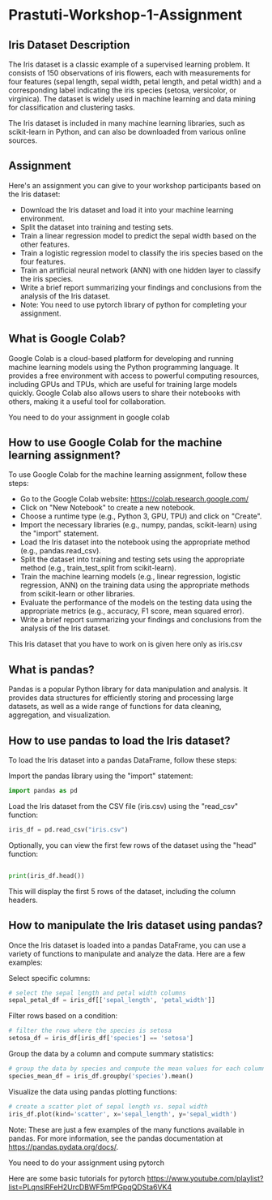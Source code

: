 # Prastuti-Workshop-1-Assignment

## Iris Dataset Description

The Iris dataset is a classic example of a supervised learning problem. It consists of 150 observations of iris flowers, each with measurements for four features (sepal length, sepal width, petal length, and petal width) and a corresponding label indicating the iris species (setosa, versicolor, or virginica). The dataset is widely used in machine learning and data mining for classification and clustering tasks.

The Iris dataset is included in many machine learning libraries, such as scikit-learn in Python, and can also be downloaded from various online sources.

## Assignment

Here's an assignment you can give to your workshop participants based on the Iris dataset:

 - Download the Iris dataset and load it into your machine learning environment.
 - Split the dataset into training and testing sets.
 - Train a linear regression model to predict the sepal width based on the other features.
 - Train a logistic regression model to classify the iris species based on the four features.
 - Train an artificial neural network (ANN) with one hidden layer to classify the iris species.
 - Write a brief report summarizing your findings and conclusions from the analysis of the Iris dataset.
 - Note: You need to use pytorch library of python for completing your assignment.




## What is Google Colab?

Google Colab is a cloud-based platform for developing and running machine learning models using the Python programming language. It provides a free environment with access to powerful computing resources, including GPUs and TPUs, which are useful for training large models quickly. Google Colab also allows users to share their notebooks with others, making it a useful tool for collaboration.

You need to do your assignment in google colab

## How to use Google Colab for the machine learning assignment?

To use Google Colab for the machine learning assignment, follow these steps:

 - Go to the Google Colab website: https://colab.research.google.com/
 - Click on "New Notebook" to create a new notebook.
 - Choose a runtime type (e.g., Python 3, GPU, TPU) and click on "Create".
 - Import the necessary libraries (e.g., numpy, pandas, scikit-learn) using the "import" statement.
 - Load the Iris dataset into the notebook using the appropriate method (e.g., pandas.read_csv).
 - Split the dataset into training and testing sets using the appropriate method (e.g., train_test_split from scikit-learn).
 - Train the machine learning models (e.g., linear regression, logistic regression, ANN) on the training data using the appropriate methods from scikit-learn or other libraries.
 - Evaluate the performance of the models on the testing data using the appropriate metrics (e.g., accuracy, F1 score, mean squared error).
 - Write a brief report summarizing your findings and conclusions from the analysis of the Iris dataset.

This Iris dataset that you have to work on is given here only as iris.csv

## What is pandas?

Pandas is a popular Python library for data manipulation and analysis. It provides data structures for efficiently storing and processing large datasets, as well as a wide range of functions for data cleaning, aggregation, and visualization.

## How to use pandas to load the Iris dataset?

To load the Iris dataset into a pandas DataFrame, follow these steps:

Import the pandas library using the "import" statement:

```python
import pandas as pd
```

Load the Iris dataset from the CSV file (iris.csv) using the "read_csv" function:

```python
iris_df = pd.read_csv("iris.csv")
```

Optionally, you can view the first few rows of the dataset using the "head" function:

```python

print(iris_df.head())
```

This will display the first 5 rows of the dataset, including the column headers.

## How to manipulate the Iris dataset using pandas?

Once the Iris dataset is loaded into a pandas DataFrame, you can use a variety of functions to manipulate and analyze the data. Here are a few examples:

Select specific columns:
```python
# select the sepal length and petal width columns
sepal_petal_df = iris_df[['sepal_length', 'petal_width']]
```

Filter rows based on a condition:

```python
# filter the rows where the species is setosa
setosa_df = iris_df[iris_df['species'] == 'setosa']
```

Group the data by a column and compute summary statistics:

```python
# group the data by species and compute the mean values for each column
species_mean_df = iris_df.groupby('species').mean()
```

Visualize the data using pandas plotting functions:

```python
# create a scatter plot of sepal length vs. sepal width
iris_df.plot(kind='scatter', x='sepal_length', y='sepal_width')
```

Note: These are just a few examples of the many functions available in pandas. For more information, see the pandas documentation at https://pandas.pydata.org/docs/.


You need to do your assignment using pytorch 

Here are some basic tutorials for pytorch https://www.youtube.com/playlist?list=PLqnslRFeH2UrcDBWF5mfPGpqQDSta6VK4

